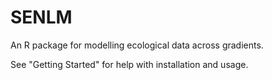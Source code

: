 # SENLM

An R package for modelling ecological data across gradients.

See "Getting Started" for help with installation and usage.
